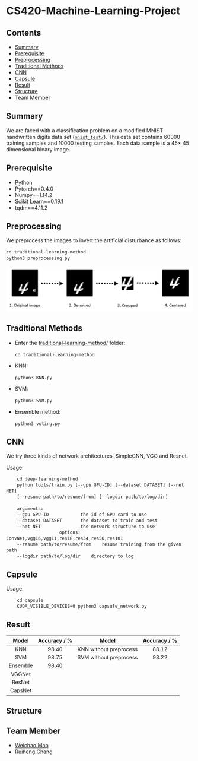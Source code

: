 # CS420-Machine-Learning-Project

## Contents

* [Summary](#summary)
* [Prerequisite](#prerequisite)
* [Preprocessing](#Preprocessing)
* [Traditional Methods](#traditional-methods)
* [CNN](#cnn)
* [Capsule](#capsule)
* [Result](#result)
* [Structure](#structure)
* [Team Member](#team-member)

## Summary

We are faced with a classification problem on a modified MNIST handwritten digits data set ([`mnist_test/`](./mnist_test)). This data set contains 60000 training samples and 10000 testing samples. Each data sample is a 45× 45 dimensional binary image.

## Prerequisite

* Python
* Pytorch==0.4.0
* Numpy==1.14.2
* Scikit Learn==0.19.1
* tqdm==4.11.2

## Preprocessing

We preprocess the images to invert the artificial disturbance as follows:

```python
cd traditional-learning-method
python3 preprocessing.py
```

![](./Presentation/preprocessing.png)

## Traditional Methods

* Enter the [traditional-learning-method/](./traditional-learning-method) folder:

  `cd traditional-learning-method`

* KNN:

  `python3 KNN.py`

* SVM:

  `python3 SVM.py`

* Ensemble method:

  `python3 voting.py`

## CNN

We try three kinds of network architectures, SimpleCNN, VGG and Resnet.

Usage:

```
	cd deep-learning-method
	python tools/train.py [--gpu GPU-ID] [--dataset DATASET] [--net NET] 
	[--resume path/to/resume/from] [--logdir path/to/log/dir]

	arguments:
	--gpu GPU-ID    		the id of GPU card to use
	--dataset DATASET  		the dataset to train and test
	--net NET     			the network structure to use
					options: ConvNet,vgg16,vgg11,res18,res34,res50,res101      
	--resume path/to/resume/from	resume training from the given path
	--logdir path/to/log/dir	directory to log 
```

## Capsule

Usage:

```
	cd capsule
	CUDA_VISIBLE_DEVICES=0 python3 capsule_network.py
```

## Result

|  Model   | Accuracy / % |         Model          | Accuracy / % |
| :------: | :----------: | :--------------------: | :----------: |
|   KNN    |    98.40     | KNN without preprocess |    88.12     |
|   SVM    |    98.75     | SVM without preprocess |    93.22     |
| Ensemble |    98.40     |                        |              |
|  VGGNet  |              |                        |              |
|  ResNet  |              |                        |              |
| CapsNet  |              |                        |              |



## Structure

## Team Member

* [Weichao Mao](https://github.com/xizeroplus)
* [Ruiheng Chang](https://github.com/crh19970307)



